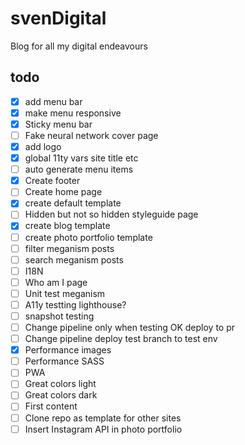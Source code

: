 # svenDigital
Blog for all my digital endeavours

## todo
- [x] add menu bar
- [x] make menu responsive
- [x] Sticky menu bar
- [ ] Fake neural network cover page
- [x] add logo
- [x] global 11ty vars site title etc
- [ ] auto generate menu items
- [x] Create footer
- [ ] Create home page
- [x] create default template
- [ ] Hidden but not so hidden styleguide page
- [x] create blog template
- [ ] create photo portfolio template
- [ ] filter meganism posts
- [ ] search meganism posts
- [ ] I18N
- [ ] Who am I page
- [ ] Unit test meganism
- [ ] A11y testting lighthouse?
- [ ] snapshot testing
- [ ] Change pipeline only when testing OK deploy to pr
- [ ] Change pipeline deploy test branch to test env
- [x] Performance images
- [ ] Performance SASS
- [ ] PWA
- [ ] Great colors light
- [ ] Great colors dark
- [ ] First content
- [ ] Clone repo as template for other sites
- [ ] Insert Instagram API in photo portfolio
